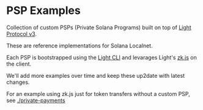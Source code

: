 # PSP Examples

Collection of custom PSPs (Private Solana Programs) built on top of [Light Protocol v3](https://github.com/Lightprotocol/light-protocol).

These are reference implementations for Solana Localnet.

Each PSP is bootstrapped using the [Light CLI](https://www.npmjs.com/package/@lightprotocol/cli) and levarages Light's [zk.js](https://npmjs.com/package/@lightprotocol/zk.js) on the client. 

We'll add more examples over time and keep these up2date with latest changes.

For an example using zk.js just for token transfers without a custom PSP, see [./private-payments](https://github.com/Lightprotocol/psp-examples/tree/main/private-payments)


